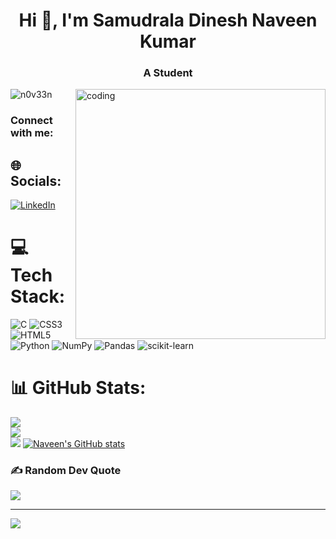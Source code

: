 <h1 align="center">Hi 👋, I'm Samudrala Dinesh Naveen Kumar</h1>
<h3 align="center">A Student</h3>
<img align="right" alt="coding" width="400" src="https://cdn.dribbble.com/users/1162077/screenshots/3848914/programmer.gif">


<p align="left"> <img src="https://komarev.com/ghpvc/?username=n0v33n&label=Profile%20views&color=0e75b6&style=flat" alt="n0v33n" /> </p>

<h3 align="left">Connect with me:</h3>
<p align="left">


## 🌐 Socials:
[![LinkedIn](https://img.shields.io/badge/LinkedIn-%230077B5.svg?logo=linkedin&logoColor=white)](https://www.linkedin.com/in/kumar-82b824257/) 

# 💻 Tech Stack:
![C](https://img.shields.io/badge/c-%2300599C.svg?style=for-the-badge&logo=c&logoColor=white) ![CSS3](https://img.shields.io/badge/css3-%231572B6.svg?style=for-the-badge&logo=css3&logoColor=white) ![HTML5](https://img.shields.io/badge/html5-%23E34F26.svg?style=for-the-badge&logo=html5&logoColor=white) ![Python](https://img.shields.io/badge/python-3670A0?style=for-the-badge&logo=python&logoColor=ffdd54) ![NumPy](https://img.shields.io/badge/numpy-%23013243.svg?style=for-the-badge&logo=numpy&logoColor=white) ![Pandas](https://img.shields.io/badge/pandas-%23150458.svg?style=for-the-badge&logo=pandas&logoColor=white) ![scikit-learn](https://img.shields.io/badge/scikit--learn-%23F7931E.svg?style=for-the-badge&logo=scikit-learn&logoColor=white)
# 📊 GitHub Stats:
![](https://github-readme-stats.vercel.app/api?username=n0v33n&theme=dark&hide_border=false&include_all_commits=false&count_private=false)<br/>
![](https://github-readme-streak-stats.herokuapp.com/?user=n0v33n&theme=dark&hide_border=false)<br/>
![](https://github-readme-stats.vercel.app/api/top-langs/?username=n0v33n&theme=dark&hide_border=false&include_all_commits=false&count_private=false&layout=compact)
[![Naveen's GitHub stats](https://github-readme-stats.vercel.app/api?username=n0v33n)](https://github.com/anuraghazra/github-readme-stats)
### ✍️ Random Dev Quote
![](https://quotes-github-readme.vercel.app/api?type=horizontal&theme=radical)

---
[![](https://visitcount.itsvg.in/api?id=n0v33n&icon=0&color=0)](https://visitcount.itsvg.in)

